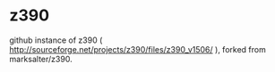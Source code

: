 z390
====

github instance of z390 ( http://sourceforge.net/projects/z390/files/z390_v1506/ ), forked from marksalter/z390.
